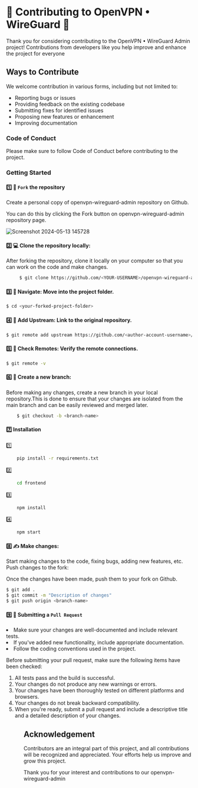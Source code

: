 # 🌟 Contributing to OpenVPN • WireGuard 🌟

Thank you for considering contributing to the OpenVPN • WireGuard Admin project! Contributions from developers like you help improve and enhance the project for everyone

## Ways to Contribute

We welcome contribution in various forms, including but not limited to:

- Reporting bugs or issues 
- Providing feedback on the existing codebase
- Submitting fixes for identified issues
- Proposing new features or enhancement
- Improving documentation

### Code of Conduct
Please make sure to follow Code of Conduct before contributing to the project.

### Getting Started

#### 1️⃣ 🍴 `Fork` the repository

<p>Create a personal copy of openvpn-wireguard-admin repository on Github.</p>
<p>You can do this by clicking the Fork button on openvpn-wireguard-admin repository page.</p>

![Screenshot 2024-05-13 145728](https://github.com/IP80808080/openvpn-wireguard-admin/assets/94137507/5b5ceaee-2735-4468-9a35-ee942978b57b)


#### 2️⃣ 💻 Clone the repository locally:

After forking the repository, clone it locally on your computer so that you can work on the code and make changes.
```bash
     $ git clone https://github.com/<YOUR-USERNAME>/openvpn-wireguard-admin.git
```
#### 3️⃣ 📂 Navigate: Move into the project folder.

```bash
$ cd <your-forked-project-folder>

```

#### 4️⃣ 🔗 Add Upstream: Link to the original repository.

```bash
$ git remote add upstream https://github.com/<author-account-username>/<original-project>.git
```

#### 5️⃣ 👀 Check Remotes: Verify the remote connections.

```bash
$ git remote -v
```

#### 6️⃣ 🌿 Create a new branch:
<p>Before making any changes, create a new branch in your local repository.This is done to ensure that your changes are isolated from the main branch and can be easily reviewed and merged later.</p>

```bash
    $ git checkout -b <branch-name>
```

#### 7️⃣ Installation
1️⃣
```bash
    pip install -r requirements.txt
```

2️⃣
```bash
    cd frontend
```

3️⃣
```bash
    npm install
```

4️⃣
```bash
    npm start
```

#### 8️⃣ ✍️ Make changes:
<p> Start making changes to the code, fixing bugs, adding new features, etc.
Push changes to the fork:</p>

<p>Once the changes have been made, push them to your fork on Github.</p>

```bash 
$ git add .
$ git commit -m "Description of changes"
$ git push origin <branch-name>
```

#### 9️⃣ 🚚 Submitting a `Pull Request`

<li>Make sure your changes are well-documented and include relevant tests.</li>
<li>If you've added new functionality, include appropriate documentation.</li>
<li>Follow the coding conventions used in the project.</li>

<p>Before submitting your pull request, make sure the following items have been checked:</p>
<ol>
 <li>All tests pass and the build is successful.</li>
 <li>Your changes do not produce any new warnings or errors.</li>
 <li>Your changes have been thoroughly tested on different platforms and browsers.</li>
 <li>Your changes do not break backward compatibility.</li>
 <li>When you're ready, submit a pull request and include a descriptive title and a detailed description of your changes.</li>
<ol>


## Acknowledgement
Contributors are an integral part of this project, and all contributions will be recognized and appreciated. Your efforts help us improve and grow this project.

<p>Thank you for your interest and contributions to our openvpn-wireguard-admin</p>
